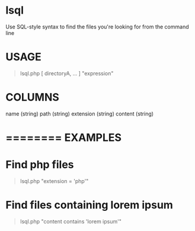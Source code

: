lsql
====

Use SQL-style syntax to find the files you're looking for from the command line


USAGE
=====
> lsql.php [ directoryA, ... ] "expression"


COLUMNS
=======
name (string)
path (string)
extension (string)
content (string)

========
EXAMPLES
========

# Find php files
> lsql.php "extension = 'php'"

# Find files containing lorem ipsum
> lsql.php "content contains 'lorem ipsum'"
